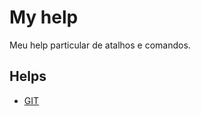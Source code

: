 # My help
Meu help particular de atalhos e comandos.

## Helps

* [GIT](https://github.com/wiskton/my-help/blob/main/git.md)
